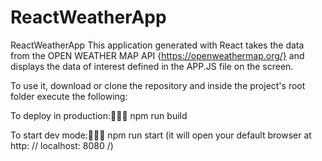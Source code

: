 # ReactWeatherApp
ReactWeatherApp
This application generated with React takes the data from the OPEN WEATHER MAP API {https://openweathermap.org/} 
and displays the data of interest defined in the APP.JS file on the screen.

To use it, download or clone the repository and inside the project's root folder execute the following:

To deploy in production:🧑🏻‍🚀 
npm run build

To start dev mode:👨🏻‍💻 
npm run start
(it will open your default browser at http: // localhost: 8080 /)
